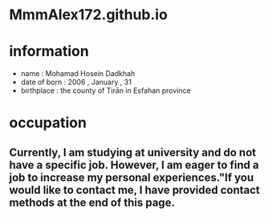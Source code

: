 # MmmAlex172.github.io
# information
- name : Mohamad Hosein Dadkhah
- date of born : 2006 , January , 31
- birthplace : the county of Tirān in Esfahan province
# occupation
## Currently, I am studying at university and do not have a specific job. However, I am eager to find a job to increase my personal experiences."If you would like to contact me, I have provided contact methods at the end of this page.
